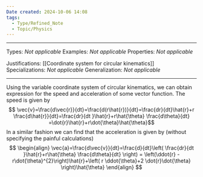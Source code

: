 ```yaml
---
Date created: 2024-10-06 14:08
tags:
  - Type/Refined_Note
  - Topic/Physics
---
```


---

Types: _Not applicable_
Examples: _Not applicable_
Properties: _Not applicable_

Justifications: [[Coordinate system for circular kinematics]]
Specializations: _Not applicable_
Generalization: _Not applicable_

---

Using the variable coordinate system of circular kinematics, we can obtain expression for the speed and acceleration of some vector function. The speed is given by $$ \vec{v}=\frac{d\vec{r}}{dt}=\frac{d(r\hat{r})}{dt}=\frac{dr}{dt}\hat{r}+r \frac{d\hat{r}}{dt}=\frac{dr}{dt }\hat{r}+r\hat{\theta} \frac{d\theta}{dt} =\dot{r}\hat{r}+r\dot{\theta}\hat{\theta}$$In a similar fashion we can find that the acceleration is given by (without specifying the painful calculations)$$ \begin{align}  \vec{a}=\frac{d\vec{v}}{dt}=\frac{d}{dt}\left( \frac{dr}{dt }\hat{r}+r\hat{\theta} \frac{d\theta}{dt} \right) = \left(\ddot{r} -r\dot{\theta}^{2}\right)\hat{r}+\left( r \ddot{\theta}+2 \dot{r}\dot{\theta} \right)\hat{\theta}   \end{align} $$






